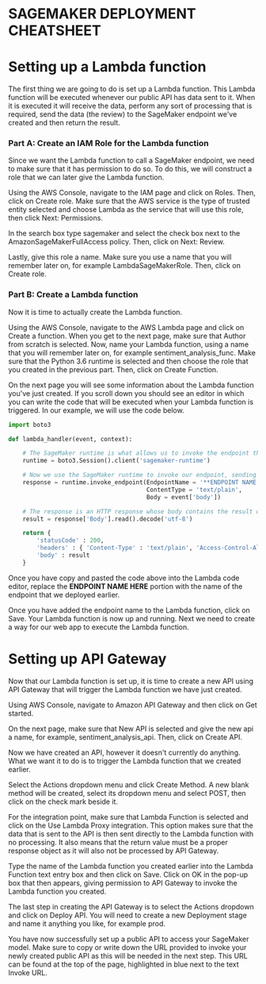 # SAGEMAKER DEPLOYMENT CHEATSHEET

# Setting up a Lambda function

The first thing we are going to do is set up a Lambda function. This Lambda function will be executed whenever our public API has data sent to it. When it is executed it will receive the data, perform any sort of processing that is required, send the data (the review) to the SageMaker endpoint we've created and then return the result.

### Part A: Create an IAM Role for the Lambda function

Since we want the Lambda function to call a SageMaker endpoint, we need to make sure that it has permission to do so. To do this, we will construct a role that we can later give the Lambda function.

Using the AWS Console, navigate to the IAM page and click on Roles. Then, click on Create role. Make sure that the AWS service is the type of trusted entity selected and choose Lambda as the service that will use this role, then click Next: Permissions.

In the search box type sagemaker and select the check box next to the AmazonSageMakerFullAccess policy. Then, click on Next: Review.

Lastly, give this role a name. Make sure you use a name that you will remember later on, for example LambdaSageMakerRole. Then, click on Create role.

### Part B: Create a Lambda function

Now it is time to actually create the Lambda function.

Using the AWS Console, navigate to the AWS Lambda page and click on Create a function. When you get to the next page, make sure that Author from scratch is selected. Now, name your Lambda function, using a name that you will remember later on, for example sentiment_analysis_func. Make sure that the Python 3.6 runtime is selected and then choose the role that you created in the previous part. Then, click on Create Function.

On the next page you will see some information about the Lambda function you've just created. If you scroll down you should see an editor in which you can write the code that will be executed when your Lambda function is triggered. In our example, we will use the code below.

```python
import boto3

def lambda_handler(event, context):

    # The SageMaker runtime is what allows us to invoke the endpoint that we've created.
    runtime = boto3.Session().client('sagemaker-runtime')

    # Now we use the SageMaker runtime to invoke our endpoint, sending the review we were given
    response = runtime.invoke_endpoint(EndpointName = '**ENDPOINT NAME HERE**',    # The name of the endpoint we created
                                       ContentType = 'text/plain',                 # The data format that is expected
                                       Body = event['body'])                       # The actual review

    # The response is an HTTP response whose body contains the result of our inference
    result = response['Body'].read().decode('utf-8')

    return {
        'statusCode' : 200,
        'headers' : { 'Content-Type' : 'text/plain', 'Access-Control-Allow-Origin' : '*' },
        'body' : result
    }
```

Once you have copy and pasted the code above into the Lambda code editor, replace the **ENDPOINT NAME HERE** portion with the name of the endpoint that we deployed earlier. 

Once you have added the endpoint name to the Lambda function, click on Save. Your Lambda function is now up and running. Next we need to create a way for our web app to execute the Lambda function.

# Setting up API Gateway

Now that our Lambda function is set up, it is time to create a new API using API Gateway that will trigger the Lambda function we have just created.

Using AWS Console, navigate to Amazon API Gateway and then click on Get started.

On the next page, make sure that New API is selected and give the new api a name, for example, sentiment_analysis_api. Then, click on Create API.

Now we have created an API, however it doesn't currently do anything. What we want it to do is to trigger the Lambda function that we created earlier.

Select the Actions dropdown menu and click Create Method. A new blank method will be created, select its dropdown menu and select POST, then click on the check mark beside it.

For the integration point, make sure that Lambda Function is selected and click on the Use Lambda Proxy integration. This option makes sure that the data that is sent to the API is then sent directly to the Lambda function with no processing. It also means that the return value must be a proper response object as it will also not be processed by API Gateway.

Type the name of the Lambda function you created earlier into the Lambda Function text entry box and then click on Save. Click on OK in the pop-up box that then appears, giving permission to API Gateway to invoke the Lambda function you created.

The last step in creating the API Gateway is to select the Actions dropdown and click on Deploy API. You will need to create a new Deployment stage and name it anything you like, for example prod.

You have now successfully set up a public API to access your SageMaker model. Make sure to copy or write down the URL provided to invoke your newly created public API as this will be needed in the next step. This URL can be found at the top of the page, highlighted in blue next to the text Invoke URL.
